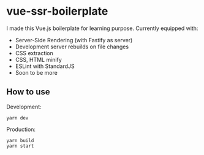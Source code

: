# vue-ssr-boilerplate

I made this Vue.js boilerplate for learning purpose. Currently equipped with:

- Server-Side Rendering (with Fastify as server)
- Development server rebuilds on file changes
- CSS extraction
- CSS, HTML minify
- ESLint with StandardJS
- Soon to be more

## How to use

Development:

```
yarn dev
```

Production:

```
yarn build
yarn start
```
